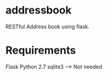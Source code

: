 addressbook
===========

RESTful Address book using flask.


Requirements
===========

Flask
Python 2.7
sqlite3 --> Not needed
